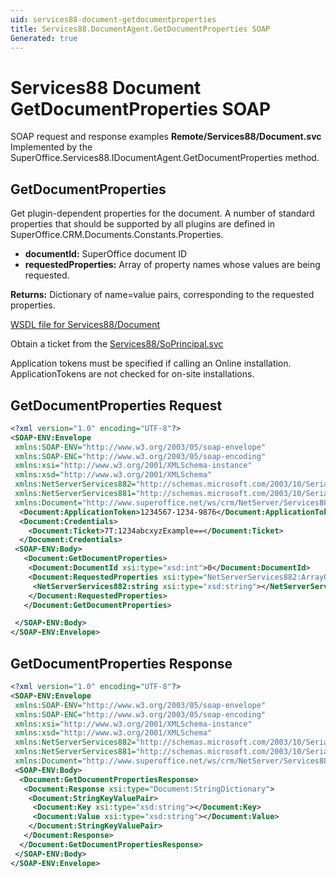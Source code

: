 ```yaml
---
uid: services88-document-getdocumentproperties
title: Services88.DocumentAgent.GetDocumentProperties SOAP
Generated: true
---
```


# Services88 Document GetDocumentProperties SOAP

SOAP request and response examples **Remote/Services88/Document.svc**
Implemented by the <see cref="M:SuperOffice.Services88.IDocumentAgent.GetDocumentProperties">SuperOffice.Services88.IDocumentAgent.GetDocumentProperties</see> method.

## GetDocumentProperties

Get plugin-dependent properties for the document. A number of standard properties that should be supported by all plugins are defined in SuperOffice.CRM.Documents.Constants.Properties.

* **documentId:** SuperOffice document ID
* **requestedProperties:** Array of property names whose values are being requested.

**Returns:** Dictionary of name=value pairs, corresponding to the requested properties.


[WSDL file for Services88/Document](../Services88-Document.md)

Obtain a ticket from the [Services88/SoPrincipal.svc](../SoPrincipal/index.md)

Application tokens must be specified if calling an Online installation. ApplicationTokens are not checked for on-site installations.

## GetDocumentProperties Request

```xml
<?xml version="1.0" encoding="UTF-8"?>
<SOAP-ENV:Envelope
 xmlns:SOAP-ENV="http://www.w3.org/2003/05/soap-envelope"
 xmlns:SOAP-ENC="http://www.w3.org/2003/05/soap-encoding"
 xmlns:xsi="http://www.w3.org/2001/XMLSchema-instance"
 xmlns:xsd="http://www.w3.org/2001/XMLSchema"
 xmlns:NetServerServices882="http://schemas.microsoft.com/2003/10/Serialization/Arrays"
 xmlns:NetServerServices881="http://schemas.microsoft.com/2003/10/Serialization/"
 xmlns:Document="http://www.superoffice.net/ws/crm/NetServer/Services88">
  <Document:ApplicationToken>1234567-1234-9876</Document:ApplicationToken>
  <Document:Credentials>
    <Document:Ticket>7T:1234abcxyzExample==</Document:Ticket>
  </Document:Credentials>
 <SOAP-ENV:Body>
   <Document:GetDocumentProperties>
    <Document:DocumentId xsi:type="xsd:int">0</Document:DocumentId>
    <Document:RequestedProperties xsi:type="NetServerServices882:ArrayOfstring">
     <NetServerServices882:string xsi:type="xsd:string"></NetServerServices882:string>
    </Document:RequestedProperties>
   </Document:GetDocumentProperties>

 </SOAP-ENV:Body>
</SOAP-ENV:Envelope>

```


## GetDocumentProperties Response

```xml
<?xml version="1.0" encoding="UTF-8"?>
<SOAP-ENV:Envelope
 xmlns:SOAP-ENV="http://www.w3.org/2003/05/soap-envelope"
 xmlns:SOAP-ENC="http://www.w3.org/2003/05/soap-encoding"
 xmlns:xsi="http://www.w3.org/2001/XMLSchema-instance"
 xmlns:xsd="http://www.w3.org/2001/XMLSchema"
 xmlns:NetServerServices882="http://schemas.microsoft.com/2003/10/Serialization/Arrays"
 xmlns:NetServerServices881="http://schemas.microsoft.com/2003/10/Serialization/"
 xmlns:Document="http://www.superoffice.net/ws/crm/NetServer/Services88">
 <SOAP-ENV:Body>
  <Document:GetDocumentPropertiesResponse>
   <Document:Response xsi:type="Document:StringDictionary">
    <Document:StringKeyValuePair>
     <Document:Key xsi:type="xsd:string"></Document:Key>
     <Document:Value xsi:type="xsd:string"></Document:Value>
    </Document:StringKeyValuePair>
   </Document:Response>
  </Document:GetDocumentPropertiesResponse>
 </SOAP-ENV:Body>
</SOAP-ENV:Envelope>

```


